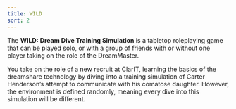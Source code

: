 ```yaml
---
title: WILD
sort: 2
---
```


The **WILD: Dream Dive Training Simulation** is a tabletop roleplaying game that can be played solo, or with a group of friends with or without one player taking on the role of the DreamMaster.
<!--more-->
You take on the role of a new recruit at ClarIT, learning the basics of the dreamshare technology by diving into a training simulation of Carter Henderson’s attempt to communicate with his comatose daughter. However, the environment is defined randomly, meaning every dive into this simulation will be different.